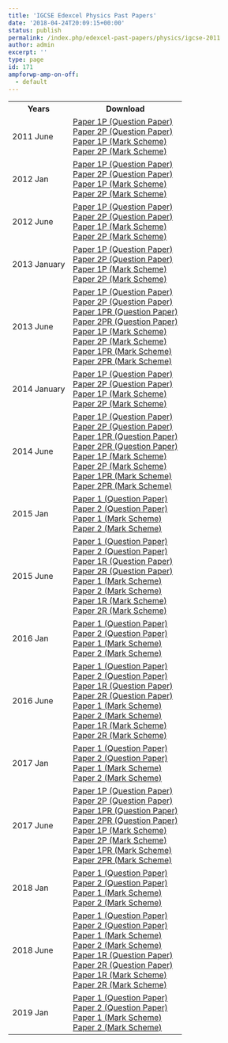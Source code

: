 ```yaml
---
title: 'IGCSE Edexcel Physics Past Papers'
date: '2018-04-24T20:09:15+00:00'
status: publish
permalink: /index.php/edexcel-past-papers/physics/igcse-2011
author: admin
excerpt: ''
type: page
id: 171
ampforwp-amp-on-off:
  - default
---
```


<table class="table table-pastpapers">
  <tbody>
  <tr>
    <th>Years</th>
    <th>Download</th>
  </tr>
  <tr>
    <td>2011 June</td>
    <td>
          <a href="https://www.dropbox.com/s/q70az9whcf4d6nw/4PH0_1P_que_20110527.pdf?dl=1">Paper 1P (Question Paper)</a><br/>
          <a href="https://www.dropbox.com/s/yw0brdelpi1e3ov/4PH0_2P_que_20110617.pdf?dl=1">Paper 2P (Question Paper)</a><br/>
          <a href="https://www.dropbox.com/s/bq3zgeu50cfdqc5/4SC0_1P_rms_20110824a.pdf?dl=1">Paper 1P (Mark Scheme)</a><br/>
          <a href="https://www.dropbox.com/s/xxjahzaelzcvpuy/4PH0_2P_rms_20110824a.pdf?dl=1">Paper 2P (Mark Scheme)</a>
    </td>
  </tr>
  <tr>
    <td>2012 Jan</td>
    <td>
          <a href="https://www.dropbox.com/s/93fpag5c3akijsj/4PH0_1P_que_20120307.pdf?dl=1">Paper 1P (Question Paper)</a><br/>
          <a href="https://www.dropbox.com/s/1b9xk29o4qjw0t4/4PH0_2P_que_20120118.pdf?dl=1">Paper 2P (Question Paper)</a><br/>
          <a href="https://www.dropbox.com/s/dh8ul4shzzqm3bu/4PH0_1P_msc_20120210.pdf?dl=1">Paper 1P (Mark Scheme)</a><br/>
          <a href="https://www.dropbox.com/s/3dwa8bnaa8tcw8x/4PH0_2P_msc_20120210.pdf?dl=1">Paper 2P (Mark Scheme)</a>
    </td>
  </tr>
  <tr>
    <td>2012 June</td>
    <td>
          <a href="https://www.dropbox.com/s/mfnzkas2pc89rsx/4PH0_1P_que_20120523.pdf?dl=1">Paper 1P (Question Paper)</a><br/>
          <a href="https://www.dropbox.com/s/u6s479cih1x0z61/4PH0_2P_que_20120530.pdf?dl=1">Paper 2P (Question Paper)</a><br/>
          <a href="https://www.dropbox.com/s/snee8guw98rh76p/4PH0_1P_rms_20120823.pdf?dl=1">Paper 1P (Mark Scheme)</a><br/>
          <a href="https://www.dropbox.com/s/1mlgqw2n8ykh4jw/4PH0_2P_rms_20120823.pdf?dl=1">Paper 2P (Mark Scheme)</a>
    </td>
  </tr>
  <tr>
    <td>2013 January</td>
    <td>
          <a href="https://www.dropbox.com/s/qlm084e0pogifii/4PH0_1P_que_20130110.pdf?dl=1">Paper 1P (Question Paper)</a><br/>
          <a href="https://www.dropbox.com/s/zuhh6vtalrvzzy5/4PH0_2P_que_20130116.pdf?dl=1">Paper 2P (Question Paper)</a><br/>
          <a href="https://www.dropbox.com/s/b21944atra814id/4PH0_1P_msc_20130307.pdf?dl=1">Paper 1P (Mark Scheme)</a><br/>
          <a href="https://www.dropbox.com/s/dgmph8rehdw4vcw/4PH0_2P_msc_20130307.pdf?dl=1">Paper 2P (Mark Scheme)</a>
    </td>
  </tr>
  <tr>
    <td>2013 June</td>
    <td>
          <a href="https://www.dropbox.com/s/7x2p1rdkijejmlm/4PH0_1P_que_201305141376820940.pdf?dl=1">Paper 1P (Question Paper)</a><br/>
          <a href="https://www.dropbox.com/s/pbxdimvjywuv8fq/4PH0_2P_que_201306051376820994.pdf?dl=1">Paper 2P (Question Paper)</a><br/>
          <a href="https://www.dropbox.com/s/swlmbsyrx5kaqas/4PH0_1PR_que_20130514.pdf?dl=1">Paper 1PR (Question Paper)</a><br/>
          <a href="https://www.dropbox.com/s/pwgz44bq9ba57uv/4PH0_2PR_que_20130605.pdf?dl=1">Paper 2PR (Question Paper)</a><br/>
          <a href="https://www.dropbox.com/s/hhi4r2e3o1w2eir/4PH0_1P_msc_201308221376821052.pdf?dl=1">Paper 1P (Mark Scheme)</a><br/>
          <a href="https://www.dropbox.com/s/72z5rwqksids6xa/4PH0_2P_msc_201308231376821127.pdf?dl=1">Paper 2P (Mark Scheme)</a><br/>
          <a href="https://www.dropbox.com/s/ao3mftts92dqu4g/4PH0_1PR_msc_20130823.pdf?dl=1&quot;">Paper 1PR (Mark Scheme)</a><br/>
          <a href="https://www.dropbox.com/s/gd87440rw4mbxp2/4PH0_2PR_msc_20130822.pdf?dl=1">Paper 2PR (Mark Scheme)</a>
    </td>
  </tr>
  <tr>
    <td>2014 January</td>
    <td>
          <a href="https://www.dropbox.com/s/4b292bl35hhlnvf/4ph0_1p_que_20140113.pdf?dl=1">Paper 1P (Question Paper)</a><br/>
          <a href="https://www.dropbox.com/s/lc5hc34t0jlpilr/4ph0_2p_que_20140114.pdf?dl=1">Paper 2P (Question Paper)</a><br/>
          <a href="https://www.dropbox.com/s/ezkfjqm1mi6eqop/4ph0_1p_msc_20140306.pdf?dl=1">Paper 1P (Mark Scheme)</a><br/>
          <a href="https://www.dropbox.com/s/pajyrxvof1g5rdd/4ph0_2p_msc_20140306.pdf?dl=1">Paper 2P (Mark Scheme)</a>
    </td>
  </tr>
  <tr>
    <td>2014 June</td>
    <td>
          <a href="https://www.dropbox.com/s/atd33pkih8ewxk4/4PH0_1P_que_20140515.pdf?dl=1">Paper 1P (Question Paper)</a><br/>
          <a href="https://www.dropbox.com/s/1bypdrhiwziub9g/4PH0_2P_que_20140612.pdf?dl=1">Paper 2P (Question Paper)</a><br/>
          <a href="https://www.dropbox.com/s/4ywws4izz1ax8ik/4PH0_1PR_que_20140515.pdf?dl=1">Paper 1PR (Question Paper)</a><br/>
          <a href="https://www.dropbox.com/s/o88jlx2wpqn9h7s/4PH0_2PR_que_20140612.pdf?dl=1">Paper 2PR (Question Paper)</a><br/>
          <a href="https://www.dropbox.com/s/u2fjiuiza0zyoji/4PH0_1P_msc_20140821.pdf?dl=1">Paper 1P (Mark Scheme)</a><br/>
          <a href="https://www.dropbox.com/s/xnz8mhubbyuxp49/4PH0_2P_msc_20140821.pdf?dl=1">Paper 2P (Mark Scheme)</a><br/>
          <a href="https://www.dropbox.com/s/l74q9suxl8ygb1h/4PH0_1PR_msc_20140821.pdf?dl=1">Paper 1PR (Mark Scheme)</a><br/>
          <a href="https://www.dropbox.com/s/0v09bkb41iarz27/4PH0_2PR_msc_20140821.pdf?dl=1">Paper 2PR (Mark Scheme)</a>
    </td>
  </tr>
  <tr>
    <td>2015 Jan</td>
    <td>
          <a href="https://www.dropbox.com/s/dp4qst3ui992bpk/4PH0_1P_que_20150114.pdf?dl=1">Paper 1 (Question Paper)</a><br/>
          <a href="https://www.dropbox.com/s/c7lfkcwbsg6da7g/4PH0_2P_que_20150115.pdf?dl=1">Paper 2 (Question Paper)</a><br/>
          <a href="https://www.dropbox.com/s/tol53k3hescuiq8/4PH0_1P_msc_20151501.pdf?dl=1">Paper 1 (Mark Scheme)</a><br/>
          <a href="https://www.dropbox.com/s/178svwzi2g25y18/4PH0_2P_msc_20151501.pdf?dl=1">Paper 2 (Mark Scheme)</a>
    </td>
  </tr>
  <tr>
    <td>2015 June</td>
    <td>
          <a href="https://www.dropbox.com/s/y0ke9rd7wu5dp3f/4PH0_1P_que_20150520.pdf?dl=1">Paper 1 (Question Paper)</a><br/>
          <a href="https://www.dropbox.com/s/1n0fzi9znvnobpz/4PH0_2P_que_20150612.pdf?dl=1">Paper 2 (Question Paper)</a><br/>
          <a href="https://www.dropbox.com/s/odu9ql63gyhekum/4PH0_1PR_que_20150520.pdf?dl=1">Paper 1R (Question Paper)</a><br/>
          <a href="https://www.dropbox.com/s/i9gk855w9qytoua/4PH0_2PR_que_20150612.pdf?dl=1">Paper 2R (Question Paper)</a><br/>
          <a href="https://www.dropbox.com/s/fq3xc0j36byh2q2/4PH0_1P_msc_20150819.pdf?dl=1">Paper 1 (Mark Scheme)</a><br/>
          <a href="https://www.dropbox.com/s/gzj30snsq1v6a5b/4PH0_2P_msc_20150819.pdf?dl=1">Paper 2 (Mark Scheme)</a><br/>
          <a href="https://www.dropbox.com/s/6nbs53zud1jbvft/4PH0_1PR_msc_20150819.pdf?dl=1">Paper 1R (Mark Scheme)</a><br/>
          <a href="https://www.dropbox.com/s/8tcpauilcjdyddu/4PH0_2PR_msc_20150819.pdf?dl=1">Paper 2R (Mark Scheme)</a>
    </td>
  </tr>
  <tr>
    <td>2016 Jan</td>
    <td>
          <a href="https://www.dropbox.com/s/wj3mvlhuprpbjum/4PH0_1P_que_20160119.pdf?dl=1">Paper 1 (Question Paper)</a><br/>
          <a href="https://www.dropbox.com/s/287t5buvpexkgi4/4PH0_2P_que_20160125.pdf?dl=1">Paper 2 (Question Paper)</a><br/>
          <a href="https://www.dropbox.com/s/yuazrqyic1mzs8y/4PH0_1P_msc_20160302%20%281%29.pdf?dl=1">Paper 1 (Mark Scheme)</a><br/>
          <a href="https://www.dropbox.com/s/sf70tsnyb63ngu3/4PH0_2P_msc_20160302.pdf?dl=1">Paper 2 (Mark Scheme)</a>
    </td>
  </tr>
  <tr>
    <td>2016 June</td>
    <td>
          <a href="https://www.dropbox.com/s/irufg7hx3f5onsi/4PH0_1P_que_20160525.pdf?dl=1" class="locked_link">Paper 1 (Question Paper)</a><br/>
          <a href="https://www.dropbox.com/s/6utywqwq8gyp7wn/4PH0_2P_que_20160617.pdf?dl=1" class="locked_link">Paper 2 (Question Paper)</a><br/>
          <a href="https://www.dropbox.com/s/3nbkw504wfj6q6p/4PH0_1PR_que_20160525.pdf?dl=1" class="locked_link">Paper 1R (Question Paper)</a><br/>
          <a href="https://www.dropbox.com/s/22farksqvttvbei/4PH0_2PR_que_20160617.pdf?dl=1" class="locked_link">Paper 2R (Question Paper)</a><br/>
          <a href="https://www.dropbox.com/s/ahw902ih53xtdna/4PH0_1P_rms_20160824.pdf?dl=1" class="locked_link">Paper 1 (Mark Scheme)</a><br/>
          <a href="https://www.dropbox.com/s/iwwryaqid27ixm5/4PH0_2P_rms_20160824.pdf?dl=1" class="locked_link">Paper 2 (Mark Scheme)</a><br/>
          <a href="https://www.dropbox.com/s/g0iyjx22rs9rkr8/4PH0_1PR_rms_20160824.pdf?dl=1" class="locked_link">Paper 1R (Mark Scheme)</a><br/>
          <a href="https://www.dropbox.com/s/81s1c8z84rryufe/4PH0_2PR_rms_20160824.pdf?dl=1" class="locked_link">Paper 2R (Mark Scheme)</a>
    </td>
  </tr>
  <tr>
    <td>2017 Jan</td>
    <td>
          <a href="https://qualifications.pearson.com/content/dam/pdf/Edexcel%20Certificate/Physics/2011/Exam%20materials/4PH0_1P_que_20170112.pdf">Paper 1 (Question Paper)</a><br/>
          <a href="https://qualifications.pearson.com/content/dam/pdf/Edexcel%20Certificate/Physics/2011/Exam%20materials/4PH0_2P_que_20170119.pdf">Paper 2 (Question Paper)</a><br/>
          <a href="https://qualifications.pearson.com/content/dam/pdf/Edexcel%20Certificate/Physics/2011/Exam%20materials/MS_4PH0_1P_msc_20170302.pdf">Paper 1 (Mark Scheme)</a><br/>
          <a href="https://qualifications.pearson.com/content/dam/pdf/Edexcel%20Certificate/Physics/2011/Exam%20materials/4PH0_2P_rms_20170301.pdf">Paper 2 (Mark Scheme)</a>
    </td>
  </tr>
  <tr>
    <td>2017 June</td>
    <td>
          <a href="https://qualifications.pearson.com/content/dam/pdf/Edexcel%20Certificate/Physics/2011/Exam%20materials/4PH0_1P_que_20170524.pdf">Paper 1P (Question Paper)</a><br/>
          <a href="https://qualifications.pearson.com/content/dam/pdf/Edexcel%20Certificate/Physics/2011/Exam%20materials/4PH0_2P_que_20170616.pdf">Paper 2P (Question Paper)</a><br/>
          <a href="https://qualifications.pearson.com/content/dam/pdf/Edexcel%20Certificate/Physics/2011/Exam%20materials/4PH0_1PR_que_20170524.pdf">Paper 1PR (Question Paper)</a><br/>
          <a href="https://qualifications.pearson.com/content/dam/pdf/Edexcel%20Certificate/Physics/2011/Exam%20materials/4PH0_2PR_que_20170616.pdf">Paper 2PR (Question Paper)</a><br/>
          <a href="https://qualifications.pearson.com/content/dam/pdf/Edexcel%20Certificate/Physics/2011/Exam%20materials/4PH0_1P_rms_20170823.pdf">Paper 1P (Mark Scheme)</a><br/>
          <a href="https://qualifications.pearson.com/content/dam/pdf/Edexcel%20Certificate/Physics/2011/Exam%20materials/4PH0_2P_rms_20170823.pdf">Paper 2P (Mark Scheme)</a><br/>
          <a href="https://qualifications.pearson.com/content/dam/pdf/Edexcel%20Certificate/Physics/2011/Exam%20materials/4PH0_1PR_rms_20170823.pdf">Paper 1PR (Mark Scheme)</a><br/>
          <a href="https://qualifications.pearson.com/content/dam/pdf/Edexcel%20Certificate/Physics/2011/Exam%20materials/4PH0_2PR_rms_20170823.pdf">Paper 2PR (Mark Scheme)</a>
    </td>
  </tr>
  <tr>
    <td>2018 Jan</td>
    <td>
          <a href="https://qualifications.pearson.com/content/dam/pdf/Edexcel%20Certificate/Physics/2011/Exam%20materials/4PH0_1P_que_20180111.pdf">Paper 1 (Question Paper)</a><br/>
          <a href="https://qualifications.pearson.com/content/dam/pdf/Edexcel%20Certificate/Physics/2011/Exam%20materials/4PH0_2P_que_20180118.pdf">Paper 2 (Question Paper)</a><br/>
          <a href="https://qualifications.pearson.com/content/dam/pdf/Edexcel%20Certificate/Physics/2011/Exam%20materials/4PH0_1P_rms_20180308.pdf">Paper 1 (Mark Scheme)</a><br/>
          <a href="https://qualifications.pearson.com/content/dam/pdf/Edexcel%20Certificate/Physics/2011/Exam%20materials/4PH0_2P_rms_20180308.pdf">Paper 2 (Mark Scheme)</a>
    </td>
  </tr>
  <tr>
    <td>2018 June</td>
    <td>
          <a href="https://qualifications.pearson.com/content/dam/pdf/International%20GCSE/Physics/2011/Exam%20materials/4PH0_1P_que_20180524.pdf">Paper 1 (Question Paper)</a><br/>
          <a href="https://qualifications.pearson.com/content/dam/pdf/International%20GCSE/Physics/2011/Exam%20materials/4PH0_2P_que_20180616.pdf">Paper 2 (Question Paper)</a><br/>
          <a href="https://qualifications.pearson.com/content/dam/pdf/International%20GCSE/Physics/2011/Exam%20materials/4PH0_1P_rms_20180822.pdf">Paper 1 (Mark Scheme)</a><br/>
          <a href="https://qualifications.pearson.com/content/dam/pdf/International%20GCSE/Physics/2011/Exam%20materials/4PH0_2P_rms_20180822.pdf">Paper 2 (Mark Scheme)</a><br/>
          <a href="https://qualifications.pearson.com/content/dam/pdf/International%20GCSE/Physics/2011/Exam%20materials/4PH0_1PR_que_20180523.pdf">Paper 1R (Question Paper)</a><br/>
          <a href="https://qualifications.pearson.com/content/dam/pdf/International%20GCSE/Physics/2011/Exam%20materials/4PH0_2PR_que_20180616.pdf">Paper 2R (Question Paper)</a><br/>
          <a href="https://qualifications.pearson.com/content/dam/pdf/International%20GCSE/Physics/2011/Exam%20materials/4PH0_1PR_rms_20180822.pdf">Paper 1R (Mark Scheme)</a><br/>
          <a href="https://qualifications.pearson.com/content/dam/pdf/International%20GCSE/Physics/2011/Exam%20materials/4PH0_2PR_rms_20180822.pdf">Paper 2R (Mark Scheme)</a>
    </td>
  </tr>
  <tr>
    <td>2019 Jan</td>
    <td>
          <a href="https://qualifications.pearson.com/content/dam/pdf/International%20GCSE/Physics/2011/Exam%20materials/4PH0_1P_que_20190111.pdf">Paper 1 (Question Paper)</a><br/>
          <a href="https://qualifications.pearson.com/content/dam/pdf/International%20GCSE/Physics/2011/Exam%20materials/4PH0_2P_que_20190118.pdf">Paper 2 (Question Paper)</a><br/>
          <a href="https://qualifications.pearson.com/content/dam/pdf/International%20GCSE/Physics/2011/Exam%20materials/4PH0_1P_msc_20190307.pdf">Paper 1 (Mark Scheme)</a><br/>
          <a href="https://qualifications.pearson.com/content/dam/pdf/International%20GCSE/Physics/2011/Exam%20materials/4PH0_2P_msc_20190307.pdf">Paper 2 (Mark Scheme)</a>
    </td>
  </tr>
</tbody>
</table>
